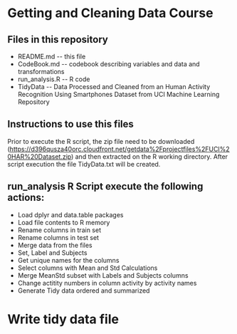 # Getting and Cleaning Data Course
## Files in this repository

* README.md -- this file
* CodeBook.md -- codebook describing variables and data and transformations
* run_analysis.R -- R code
* TidyData -- Data Processed and Cleaned from an Human Activity Recognition Using Smartphones Dataset from UCI Machine Learning Repository

## Instructions to use this files
Prior to execute the R script, the zip file need to be downloaded (https://d396qusza40orc.cloudfront.net/getdata%2Fprojectfiles%2FUCI%20HAR%20Dataset.zip) and then extracted on the R working directory. After script execution the file TidyData.txt will be created.

## run_analysis R Script execute the following actions:

* Load dplyr and data.table packages
* Load file contents to R memory
* Rename columns in train set
* Rename columns in test set
* Merge data from the files
* Set, Label and Subjects
* Get unique names for the columns
* Select columns with Mean and Std Calculations
* Merge MeanStd subset with Labels and Subjects columns
* Change actitity numbers in column activity by activity names
* Generate Tidy data ordered and summarized
# Write tidy data file

